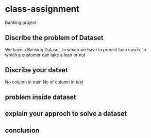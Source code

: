 # class-assignment
Banking project

## Discribe the problem of Dataset
We have a Banking Dataset. In which we have to predict loan cases. In which a customer can take a loan or not

## Discribe your datset
No column in train
No of column in test


## problem inside dataset


## explain your approch to solve a dataset



## conclusion
